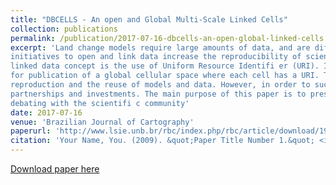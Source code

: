 ```yaml
---
title: "DBCELLS - An open and Global Multi-Scale Linked Cells"
collection: publications
permalink: /publication/2017-07-16-dbcells-an-open-global-linked-cells
excerpt: 'Land change models require large amounts of data, and are diffi cult to be reproduced, as well as to be reused. Some
initiatives to open and link data increase the reproducibility of scientifi c experiments and data reuse. One pillar of the
linked data concept is the use of Uniform Resource Identifi er (URI). In this paper, we propose DBCells – an architecture
for publication of a global cellular space where each cell has a URI. This new approach will allow comparison,
reproduction and the reuse of models and data. However, in order to succeed, this proposal requires participation,
partnerships and investments. The main purpose of this paper is to present the architecture, benefi ts and challenges for
debating with the scientifi c community'
date: 2017-07-16
venue: 'Brazilian Journal of Cartography'
paperurl: 'http://www.lsie.unb.br/rbc/index.php/rbc/article/download/1990/1142'
citation: 'Your Name, You. (2009). &quot;Paper Title Number 1.&quot; <i>Journal 1</i>. 1(1).'
---
```


[Download paper here](http://www.lsie.unb.br/rbc/index.php/rbc/article/download/1990/1142)


